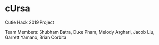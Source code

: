 # cUrsa
Cutie Hack 2019 Project 

Team Members: Shubham Batra, Duke Pham, Melody Asghari, Jacob Liu, Garrett Yamano, Brian Corbita
